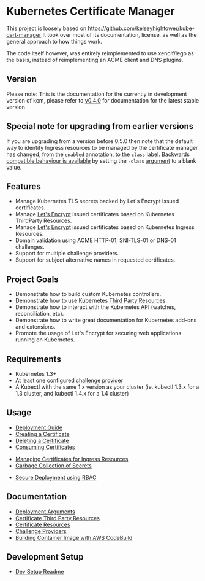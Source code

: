 # Kubernetes Certificate Manager

This project is loosely based on https://github.com/kelseyhightower/kube-cert-manager
It took over most of its documentation, license, as well as the general approach to how things work.

The code itself however, was entirely reimplemented to use xenolf/lego as the basis, instead of reimplementing an ACME client and DNS plugins.

## Version

Please note: This is the documentation for the currently in development version of kcm, please refer to [v0.4.0](https://github.com/PalmStoneGames/kube-cert-manager/tree/v0.4.0) for documentation for the latest stable version

## Special note for upgrading from earlier versions

If you are upgrading from a version before 0.5.0 then note that the default way to identify Ingress resources 
to be managed by the certificate manager has changed, from the `enabled` annotation, to the `class` label.
[Backwards compatible behaviour is available](docs/ingress.md) by setting the `-class` [argument](docs/deployment-arguments.md) to a blank value.

## Features

* Manage Kubernetes TLS secrets backed by Let's Encrypt issued certificates.
* Manage [Let's Encrypt](https://letsencrypt.org) issued certificates based on Kubernetes ThirdParty Resources.
* Manage [Let's Encrypt](https://letsencrypt.org) issued certificates based on Kubernetes Ingress Resources.
* Domain validation using ACME HTTP-01, SNI-TLS-01 or DNS-01 challenges.
* Support for multiple challenge providers.
* Support for subject alternative names in requested certificates.

## Project Goals

* Demonstrate how to build custom Kubernetes controllers.
* Demonstrate how to use Kubernetes [Third Party Resources](https://github.com/kubernetes/kubernetes/blob/release-1.3/docs/design/extending-api.md).
* Demonstrate how to interact with the Kubernetes API (watches, reconciliation, etc).
* Demonstrate how to write great documentation for Kubernetes add-ons and extensions.
* Promote the usage of Let's Encrypt for securing web applications running on Kubernetes.

## Requirements

* Kubernetes 1.3+
* At least one configured [challenge provider](docs/providers.md)
* A Kubectl with the same 1.x version as your cluster (ie. kubectl 1.3.x for a 1.3 cluster, and kubectl 1.4.x for a 1.4 cluster)

## Usage

* [Deployment Guide](docs/deployment-guide.md)
* [Creating a Certificate](docs/create-a-certificate.md)
* [Deleting a Certificate](docs/delete-a-certificate.md)
* [Consuming Certificates](docs/consume-certificates.md)
- [Managing Certificates for Ingress Resources](docs/ingress.md)
- [Garbage Collection of Secrets](docs/garbage-collection.md)
* [Secure Deployment using RBAC](docs/secure-deployment.md)

## Documentation

* [Deployment Arguments](docs/deployment-arguments.md)
* [Certificate Third Party Resources](docs/certificate-third-party-resource.md)
* [Certificate Resources](docs/certificate-resources.md)
* [Challenge Providers](docs/providers.md)
* [Building Container Image with AWS CodeBuild](codebuild/README.md)

## Development Setup

* [Dev Setup Readme](dev-setup/README.md)
